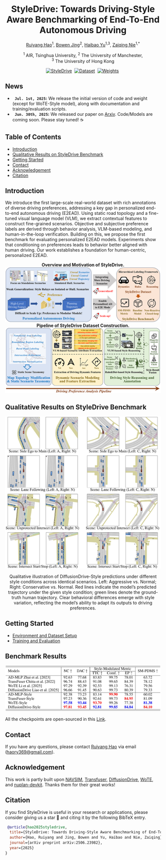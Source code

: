 <div align="center">
<h1>StyleDrive: Towards Driving-Style Aware Benchmarking of End-To-End Autonomous Driving</h1>

[Ruiyang Hao](https://ry-hao.top/)<sup>1</sup>, [Bowen Jing](https://arthur12137.com/)<sup>2</sup>, [Haibao Yu](https://scholar.google.com/citations?user=JW4F5HoAAAAJ)<sup>1,3</sup>, [Zaiqing Nie](https://scholar.google.com/citations?user=Qg7T6vUAAAAJ)<sup>1,\*</sup>

<sup>1</sup> AIR, Tsinghua University, <sup>2</sup> The University of Manchester, <br> <sup>3</sup> The University of Hong Kong

[![StyleDrive](https://img.shields.io/badge/Arxiv-Paper-2b9348.svg?logo=arXiv)](https://arxiv.org/abs/2506.23982)&nbsp;
[![Dataset](https://img.shields.io/badge/%F0%9F%A4%97%20Dataset-Download-yellow)](https://huggingface.co/datasets/Ryhn98/StyleDrive-Dataset)&nbsp;
[![Weights](https://img.shields.io/badge/%F0%9F%A4%97%20Weights-Download-blue)](https://huggingface.co/datasets/Ryhn98/StyleDrive-Dataset)&nbsp;

</div>

## News

- **` Jul. 1st, 2025`:** We release the initial version of code and weight (except for WoTE-Style model), along with documentation and training/evaluation scripts.
- **` Jun. 30th, 2025`:** We released our paper on [Arxiv](https://arxiv.org/abs/2506.23982). Code/Models are coming soon. Please stay tuned! ☕️

## Table of Contents

- [Introduction](#introduction)
- [Qualitative Results on StyleDrive Benchmark](#qualitative-results-on-styledrive-benchmark)
- [Getting Started](#getting-started)
- [Contact](#contact)
- [Acknowledgement](#acknowledgement)
- [Citation](#citation)

## Introduction

We introduce the first large-scale real-world dataset with rich annotations of diverse driving preferences, addressing a key gap in personalized end-to-end autonomous driving (E2EAD). Using static road topology and a fine-tuned visual language model (VLM), we extract contextual features to construct fine-grained scenarios. Objective and subjective preference labels are derived through behavior analysis, VLM-based modeling, and human-in-the-loop verification. Building on this, we propose the first benchmark for evaluating personalized E2EAD models. Experiments show that conditioning on preferences leads to behavior better aligned with human driving. Our work establishes a foundation for human-centric, personalized E2EAD.

<div align="center"><b>Overview and Motivation of StyleDrive.</b>
<img src="assets/paper_overview.png" />
<b>Pipeline of StyleDrive Dataset Construction.</b>
<img src="assets/annoframework.png" />
</div>

## Qualitative Results on StyleDrive Benchmark

<div align="center">
<img src="assets/policycases.png" />
<p>Qualitative illustration of DiffusionDrive-Style predictions under different style conditions
across identical scenarios. Left: Aggressive vs. Normal; Right: Conservative vs. Normal. Red
lines indicate the model’s predicted trajectory under the given style condition; green lines denote the
ground-truth human trajectory. Clear behavioral differences emerge with style variation, reflecting
the model’s ability to adapt its outputs to driving preferences.</p>
</div>

## Getting Started

- [Environment and Dataset Setup](docs/install.md)
- [Training and Evaluation](docs/train_eval.md)

## Benchmark Results

<img src="assets/benchmark_results.png" />

All the checkpoints are open-sourced in this [Link](https://huggingface.co/datasets/Ryhn98/StyleDrive-Dataset/).

## Contact

If you have any questions, please contact [Ruiyang Hao](https://ry-hao.top/) via email (haory369@gmail.com).

## Acknowledgement

This work is partly built upon [NAVSIM](https://github.com/autonomousvision/navsim), [Transfuser](https://github.com/autonomousvision/transfuser), [DiffusionDrive](https://github.com/hustvl/DiffusionDrive), [WoTE](https://github.com/liyingyanUCAS/WoTE), and [nuplan-devkit](https://github.com/motional/nuplan-devkit). Thanks them for their great works!

## Citation

If you find StyleDrive is useful in your research or applications, please consider giving us a star 🌟 and citing it by the following BibTeX entry.

```bibtex
 @article{hao2025styledrive,
  title={StyleDrive: Towards Driving-Style Aware Benchmarking of End-To-End Autonomous Driving},
  author={Hao, Ruiyang and Jing, Bowen and Yu, Haibao and Nie, Zaiqing},
  journal={arXiv preprint arXiv:2506.23982},
  year={2025}
}
```
